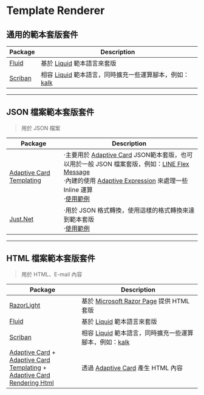 # Template Renderer

## 通用的範本套版套件

| Package                                        | Description                                                  |
| ---------------------------------------------- | ------------------------------------------------------------ |
| [Fluid](https://github.com/sebastienros/fluid) | 基於 [Liquid](https://shopify.github.io/liquid/) 範本語言來套版 |
| [Scriban](https://github.com/scriban/scriban)  | 相容 [Liquid](https://shopify.github.io/liquid/) 範本語言，同時擴充一些運算腳本，例如：[kalk](https://github.com/xoofx/kalk) |



---

## JSON 檔案範本套版套件

> 用於 JSON 檔案

| Package                                                      | Description                                                  |
| ------------------------------------------------------------ | ------------------------------------------------------------ |
| [Adaptive Card Templating](https://www.nuget.org/packages/AdaptiveCards.Templating) | ‧主要用於 [Adaptive Card](https://adaptivecards.io) JSON範本套版，也可以用於一般 JSON 檔案套版，例如：[LINE Flex Message](https://developers.line.biz/en/docs/messaging-api/flex-message-elements/)<br />‧內建的使用 [Adaptive Expression](https://learn.microsoft.com/en-us/azure/bot-service/adaptive-expressions/adaptive-expressions-prebuilt-functions?view=azure-bot-service-4.0) 來處理一些 Inline 運算<br />‧[使用範例](../../009-JsonAndYaml/AdaptiveCards) |
| [Just.Net](https://github.com/WorkMaze/JUST.net )            | ‧用於 JSON 格式轉換，使用這樣的格式轉換來達到範本套版<br />‧[使用範例](../../009-JsonAndYaml/JustNet) |



---

## HTML 檔案範本套版套件

> 用於 HTML、E-mail 內容

| Package                                                      | Description                                                  |
| ------------------------------------------------------------ | ------------------------------------------------------------ |
| [RazorLight](https://github.com/toddams/RazorLight)          | 基於 [Microsoft Razor Page](https://learn.microsoft.com/en-US/aspnet/core/razor-pages) 提供 HTML 套版 |
| [Fluid](https://github.com/sebastienros/fluid)               | 基於 [Liquid](https://shopify.github.io/liquid/) 範本語言來套版 |
| [Scriban](https://github.com/scriban/scriban)                | 相容 [Liquid](https://shopify.github.io/liquid/) 範本語言，同時擴充一些運算腳本，例如：[kalk](https://github.com/xoofx/kalk) |
| [Adaptive Card](https://www.nuget.org/packages/AdaptiveCards) +<br />[Adaptive Card Templating](https://www.nuget.org/packages/AdaptiveCards.Templating) +<br />[Adaptive Card Rendering Html](https://www.nuget.org/packages/AdaptiveCards.Rendering.Html) | 透過 [Adaptive Card](https://adaptivecards.io) 產生 HTML 內容 |









